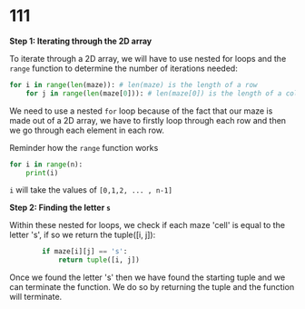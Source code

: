 # 111

**Step 1: Iterating through the 2D array**

To iterate through a 2D array, we will have to use nested for loops and the `range` function to determine the number of iterations needed:

```python
for i in range(len(maze)): # len(maze) is the length of a row    
    for j in range(len(maze[0])): # len(maze[0]) is the length of a column - always uniform
```

We need to use a nested `for` loop because of the fact that our maze is made out of a 2D array, we have to firstly loop through each row and then we go through each element in each row.

Reminder how the `range` function works

```python
for i in range(n):
    print(i)
```

`i` will take the values of `[0,1,2, ... , n-1]`

**Step 2: Finding the letter `s`**

Within these nested for loops, we check if each maze 'cell' is equal to the letter 's', if so we return the tuple\(\[i, j\]\):

```python
        if maze[i][j] == 's':    
            return tuple([i, j])
```

Once we found the letter 's' then we have found the starting tuple and we can terminate the function. We do so by returning the tuple and the function will terminate.

